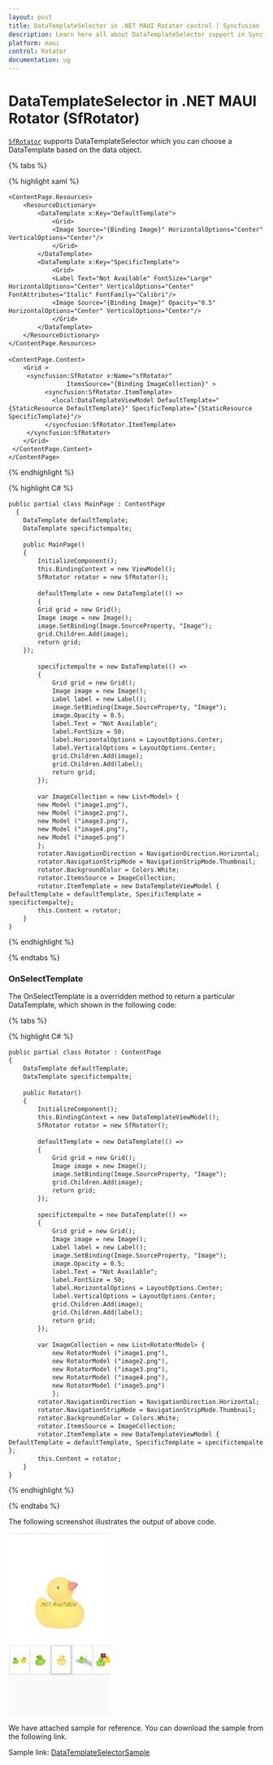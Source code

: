 ```yaml
---
layout: post
title: DataTemplateSelector in .NET MAUI Rotator control | Syncfusion
description: Learn here all about DataTemplateSelector support in Syncfusion .NET MAUI Rotator (SfRotator) control and more.
platform: maui 
control: Rotator 
documentation: ug
---
```


# DataTemplateSelector in .NET MAUI Rotator (SfRotator)

[`SfRotator`](https://help.syncfusion.com/cr/xamarin/Syncfusion.SfRotator.XForms.SfRotator.html) supports DataTemplateSelector which you can choose a DataTemplate based on the data object.

{% tabs %}

{% highlight xaml %}

    <ContentPage.Resources>
        <ResourceDictionary>
            <DataTemplate x:Key="DefaultTemplate">
                <Grid>
                <Image Source="{Binding Image}" HorizontalOptions="Center" VerticalOptions="Center"/>
                </Grid>
            </DataTemplate>
            <DataTemplate x:Key="SpecificTemplate">
                <Grid>
                <Label Text="Not Available" FontSize="Large" HorizontalOptions="Center" VerticalOptions="Center" FontAttributes="Italic" FontFamily="Calibri"/>
                <Image Source="{Binding Image}" Opacity="0.5" HorizontalOptions="Center" VerticalOptions="Center"/>
                </Grid>
            </DataTemplate>
        </ResourceDictionary>
    </ContentPage.Resources>

    <ContentPage.Content>      
        <Grid >
         <syncfusion:SfRotator x:Name="sfRotator" 
                    ItemsSource="{Binding ImageCollection}" >
              <syncfusion:SfRotator.ItemTemplate>
                <local:DataTemplateViewModel DefaultTemplate="{StaticResource DefaultTemplate}" SpecificTemplate="{StaticResource SpecificTemplate}"/>
              </syncfusion:SfRotator.ItemTemplate>
         </syncfusion:SfRotator>
        </Grid>
     </ContentPage.Content>
    </ContentPage>


{% endhighlight %}

{% highlight C# %}

    public partial class MainPage : ContentPage
      {
        DataTemplate defaultTemplate;
        DataTemplate specifictempalte;

        public MainPage()
        {
            InitializeComponent();
            this.BindingContext = new ViewModel();
            SfRotator rotator = new SfRotator();

            defaultTemplate = new DataTemplate(() =>
            { 
            Grid grid = new Grid();
            Image image = new Image();
            image.SetBinding(Image.SourceProperty, "Image");
            grid.Children.Add(image);
            return grid;
        });

            specifictempalte = new DataTemplate(() =>
            {
                Grid grid = new Grid();
                Image image = new Image();
                Label label = new Label();
                image.SetBinding(Image.SourceProperty, "Image");
                image.Opacity = 0.5;
                label.Text = "Not Available";
                label.FontSize = 50;
                label.HorizontalOptions = LayoutOptions.Center;
                label.VerticalOptions = LayoutOptions.Center;
                grid.Children.Add(image);
                grid.Children.Add(label);
                return grid;
            });
            
            var ImageCollection = new List<Model> {
            new Model ("image1.png"),
            new Model ("image2.png"),
            new Model ("image3.png"),
            new Model ("image4.png"),
            new Model ("image5.png")
            };
            rotator.NavigationDirection = NavigationDirection.Horizontal;
            rotator.NavigationStripMode = NavigationStripMode.Thumbnail;
            rotator.BackgroundColor = Colors.White;
            rotator.ItemsSource = ImageCollection;
            rotator.ItemTemplate = new DataTemplateViewModel { DefaultTemplate = defaultTemplate, SpecificTemplate = specifictempalte};
            this.Content = rotator;
        }
    }

{% endhighlight %}

{% endtabs %}

### OnSelectTemplate

 The OnSelectTemplate is a overridden method  to return a particular DataTemplate, which shown in the following code:

{% tabs %}

{% highlight C# %}
	
    public partial class Rotator : ContentPage
    {
        DataTemplate defaultTemplate;
        DataTemplate specifictempalte;

        public Rotator()
        {
            InitializeComponent();
            this.BindingContext = new DataTemplateViewModel();
            SfRotator rotator = new SfRotator();

            defaultTemplate = new DataTemplate(() =>
            {
                Grid grid = new Grid();
                Image image = new Image();
                image.SetBinding(Image.SourceProperty, "Image");
                grid.Children.Add(image);
                return grid;
            });

            specifictempalte = new DataTemplate(() =>
            {
                Grid grid = new Grid();
                Image image = new Image();
                Label label = new Label();
                image.SetBinding(Image.SourceProperty, "Image");
                image.Opacity = 0.5;
                label.Text = "Not Available";
                label.FontSize = 50;
                label.HorizontalOptions = LayoutOptions.Center;
                label.VerticalOptions = LayoutOptions.Center;
                grid.Children.Add(image);
                grid.Children.Add(label);
                return grid;
            });

            var ImageCollection = new List<RotatorModel> {
                new RotatorModel ("image1.png"),
                new RotatorModel ("image2.png"),
                new RotatorModel ("image3.png"),
                new RotatorModel ("image4.png"),
                new RotatorModel ("image5.png")
                };
            rotator.NavigationDirection = NavigationDirection.Horizontal;
            rotator.NavigationStripMode = NavigationStripMode.Thumbnail;
            rotator.BackgroundColor = Colors.White;
            rotator.ItemsSource = ImageCollection;
            rotator.ItemTemplate = new DataTemplateViewModel { DefaultTemplate = defaultTemplate, SpecificTemplate = specifictempalte };
            this.Content = rotator;
        }
    }



{% endhighlight %}

{% endtabs %}

The following screenshot illustrates the output of above code.

![DataTemplateSelector](images/DataTemplateSelector.png)

We have attached sample for reference. You can download the sample from the following link.

Sample link: [DataTemplateSelectorSample](https://github.com/SyncfusionExamples/data-template-selector-rotator)


